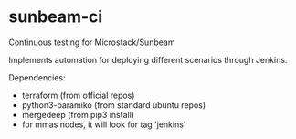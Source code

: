 # sunbeam-ci
Continuous testing for Microstack/Sunbeam

Implements automation for deploying different scenarios through Jenkins.

Dependencies:
- terraform (from official repos)
- python3-paramiko (from standard ubuntu repos)
- mergedeep (from pip3 install)
- for mmas nodes, it will look for tag 'jenkins'
